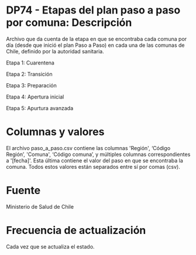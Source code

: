 # DP74 - Etapas del plan paso a paso por comuna: Descripción
Archivo que da cuenta de la etapa en que se encontraba cada comuna por día  (desde que inició el plan Paso a Paso) en cada una de las comunas de Chile, definido por la autoridad sanitaria.

Etapa 1: Cuarentena

Etapa 2: Transición

Etapa 3: Preparación

Etapa 4: Apertura inicial

Etapa 5: Apurtura avanzada


# Columnas y valores
El archivo paso_a_paso.csv contiene las columnas 'Región', ‘Código Región’, 'Comuna', ‘Código comuna’, y múltiples columnas correspondientes a '[fecha]'. Esta última contiene el valor del paso en que se encontraba la comuna. Todos estos valores están separados entre sí por comas (csv).

# Fuente
Ministerio de Salud de Chile

# Frecuencia de actualización

Cada vez que se actualiza el estado.